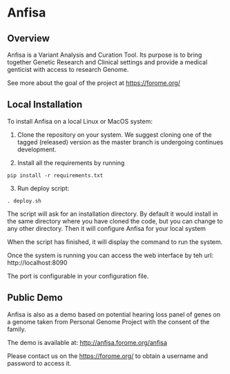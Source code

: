 # Anfisa

## Overview

Anfisa is a Variant Analysis and Curation Tool. Its purpose is to 
bring together Genetic Research and Clinical settings and provide a 
medical genticist with access to research Genome.

See more about the goal of the project at https://forome.org/  

## Local Installation

To install Anfisa on a local Linux or MacOS system:

1. Clone the repository on your system. We suggest cloning one of 
the tagged (released) version as the master branch is undergoing 
continues development.

2. Install all the requirements by running 

`pip install -r requirements.txt`

3. Run deploy script:

`. deploy.sh`

The script will ask for an installation directory. 
By default it would install in the same directory 
where you have cloned the code, but you can 
change to any other directory. 
Then it will configure Anfisa for your local system

When the script has finished, it will display 
the command to run the system. 

Once the system is running you can access 
the web interface by teh url: http://localhost:8090 

The port is configurable in your configuration file.

## Public Demo 

Anfisa is also as a demo based on potential 
hearing loss panel of genes on a genome taken 
from Personal Genome Project with the consent of
the family.

The demo is available at: http://anfisa.forome.org/anfisa

Please contact us on the https://forome.org/ to obtain a 
username and password to access it.  
